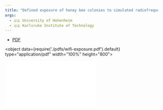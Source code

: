 ```yaml
---
title: "Defined exposure of honey bee colonies to simulated radiofrequency electromagnetic fields (RF-EMF): Negative effects on the homing ability, butn ot on brood development or longevity"
orgs:
  - 🇩🇪 University of Hohenheim
  - 🇩🇪 Karlsruhe Institute of Technology
---
```

- [PDF](pdfs/wifi-exposure.pdf)

<object data={require('./pdfs/wifi-exposure.pdf').default} type="application/pdf" width="100%" height="800"></object>

![](pdfs/wifi-exposure.pdf)